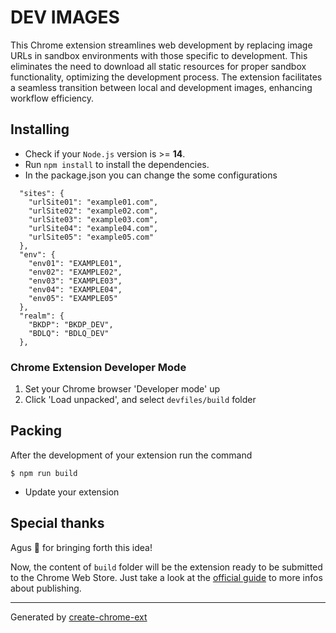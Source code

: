 # DEV IMAGES

This Chrome extension streamlines web development by replacing image URLs in sandbox environments with those specific to development. This eliminates the need to download all static resources for proper sandbox functionality, optimizing the development process. The extension facilitates a seamless transition between local and development images, enhancing workflow efficiency.

## Installing

-  Check if your `Node.js` version is >= **14**.
-  Run `npm install` to install the dependencies.
-  In the package.json you can change the some configurations
```shell
  "sites": {
    "urlSite01": "example01.com",
    "urlSite02": "example02.com",
    "urlSite03": "example03.com",
    "urlSite04": "example04.com",
    "urlSite05": "example05.com"
  },
  "env": {
    "env01": "EXAMPLE01",
    "env02": "EXAMPLE02",
    "env03": "EXAMPLE03",
    "env04": "EXAMPLE04",
    "env05": "EXAMPLE05"
  },
  "realm": {
    "BKDP": "BKDP_DEV",
    "BDLQ": "BDLQ_DEV"
  },
```

### Chrome Extension Developer Mode

1. Set your Chrome browser 'Developer mode' up
2. Click 'Load unpacked', and select `devfiles/build` folder

## Packing

After the development of your extension run the command

```shell
$ npm run build
```
- Update your extension

## Special thanks

Agus 🤎 for bringing forth this idea!


Now, the content of `build` folder will be the extension ready to be submitted to the Chrome Web Store. Just take a look at the [official guide](https://developer.chrome.com/webstore/publish) to more infos about publishing.

---

Generated by [create-chrome-ext](https://github.com/guocaoyi/create-chrome-ext)
